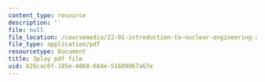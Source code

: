 ```yaml
---
content_type: resource
description: ''
file: null
file_location: /coursemedia/22-01-introduction-to-nuclear-engineering-and-ionizing-radiation-fall-2016/b26cac6f185e4068684e51609067a67e_CjZjVUWMEz0.pdf
file_type: application/pdf
resourcetype: Document
title: 3play pdf file
uid: b26cac6f-185e-4068-684e-51609067a67e
---
```

